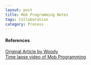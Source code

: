 ```yaml
---
layout: post
title: Mob Programming Notes
tags: Collaboration
category: Process
---
```


#### References ####
[Original Article by Woody](http://mobprogramming.org/)  
[Time lapse video of Mob Programming](http://mobprogramming.org/mob-programming-time-lapse-video-a-day-of-mob-programming/)  
